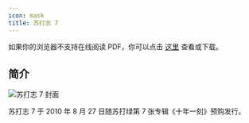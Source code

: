```yaml
---
icon: mask
title: 苏打志 7
---
```


<PDF url="/pdf/sodazine7.pdf" />

如果你的浏览器不支持在线阅读 PDF，你可以点击 [这里](/pdf/sodazine7.pdf) 查看或下载。

## 简介

![苏打志 7 封面](https://cdn.jsdelivr.net/gh/kaluojushi/sodaguide@picbed/resources/sodazine/7.jpg)

苏打志 7 于 2010 年 8 月 27 日随苏打绿第 7 张专辑《十年一刻》预购发行。
